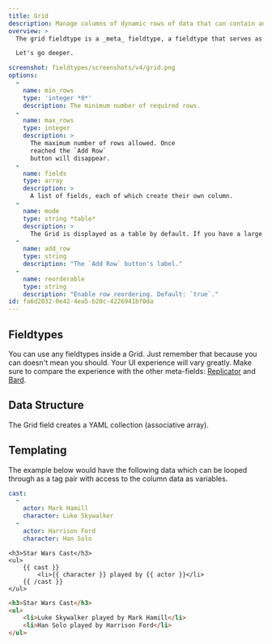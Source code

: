 ```yaml
---
title: Grid
description: Manage columns of dynamic rows of data that can contain any other fieldtypes.
overview: >
  The grid fieldtype is a _meta_ fieldtype, a fieldtype that serves as a container for more fieldtypes. Any fieldtypes. Think of Grid as a spreadsheet, where each column contains any fieldtype, _including another Grid_. We lovingly refer to these as Inception Grids.

  Let's go deeper.

screenshot: fieldtypes/screenshots/v4/grid.png
options:
  -
    name: min_rows
    type: 'integer *0*'
    description: The minimum number of required rows.
  -
    name: max_rows
    type: integer
    description: >
      The maximum number of rows allowed. Once
      reached the `Add Row`
      button will disappear.
  -
    name: fields
    type: array
    description: >
      A list of fields, each of which create their own column.
  -
    name: mode
    type: string *table*
    description: >
      The Grid is displayed as a table by default. If you have a large number of columns it can get pretty crowded. Choose `stacked` mode to group rows similar to [Replicator](/fieldtypes/replicator). When [Sneak Peek]() is enabled, Grids automatically toggle into stacked mode.
  -
    name: add_row
    type: string
    description: "The `Add Row` button's label."
  -
    name: reorderable
    type: string
    description: "Enable row reordering. Default: `true`."
id: fa6d2032-0e42-4ea5-b20c-4226941bf0da
---
```

## Fieldtypes

You can use any fieldtypes inside a Grid. Just remember that because you can doesn't mean you should. Your UI experience will vary greatly. Make sure to compare the experience with the other meta-fields: [Replicator](/fieldtypes/replicator) and [Bard](/fieldtypes/bard).

## Data Structure

The Grid field creates a YAML collection (associative array).

## Templating

The example below would have the following data which can be looped through as a tag pair with access to the column data as variables.

```yaml
cast:
  -
    actor: Mark Hamill
    character: Luke Skywalker
  -
    actor: Harrison Ford
    character: Han Solo
```

```
<h3>Star Wars Cast</h3>
<ul>
    {{ cast }}
        <li>{{ character }} played by {{ actor }}</li>
    {{ /cast }}
</ul>
```

```html
<h3>Star Wars Cast</h3>
<ul>
    <li>Luke Skywalker played by Mark Hamill</li>
    <li>Han Solo played by Harrison Ford</li>
</ul>
```
